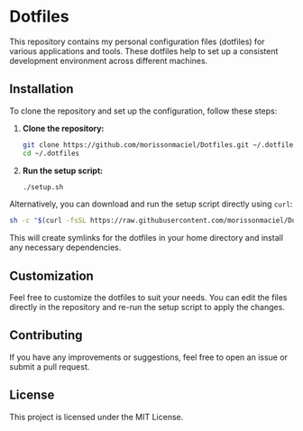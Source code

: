 # Dotfiles

This repository contains my personal configuration files (dotfiles) for various applications and tools. These dotfiles help to set up a consistent development environment across different machines.

## Installation

To clone the repository and set up the configuration, follow these steps:

1. **Clone the repository:**

    ```sh
    git clone https://github.com/morissonmaciel/Dotfiles.git ~/.dotfiles
    cd ~/.dotfiles
    ```

2. **Run the setup script:**

    ```sh
    ./setup.sh
    ```

Alternatively, you can download and run the setup script directly using `curl`:

  ```sh
  sh -c "$(curl -fsSL https://raw.githubusercontent.com/morissonmaciel/Dotfiles/main/setup.sh)"
  ```

This will create symlinks for the dotfiles in your home directory and install any necessary dependencies.

## Customization

Feel free to customize the dotfiles to suit your needs. You can edit the files directly in the repository and re-run the setup script to apply the changes.

## Contributing

If you have any improvements or suggestions, feel free to open an issue or submit a pull request.

## License

This project is licensed under the MIT License.
